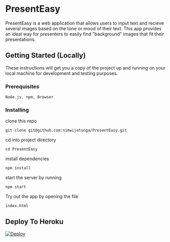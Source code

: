 # PresentEasy

PresentEasy is a web application that allows users to input text and recieve several images based on the tone or mood of their text. This app provides an ideal way for presenters to easily find "background" images that fit their presentations.

## Getting Started (Locally)

These instructions will get you a copy of the project up and running on your local machine for development and testing purposes.

### Prerequisites

```
Node.js, npm, Browser 
```

### Installing

clone this repo

```
git clone git@github.com:nimwijetunga/PresentEasy.git
```

cd into project directory

```
cd PresentEasy
```

install dependencies

```
npm install
```

start the server by running

```
npm start
```

Try out the app by opening the file

```
index.html
```

## Deploy To Heroku

[![Deploy](https://www.herokucdn.com/deploy/button.svg)](https://dashboard.heroku.com/new?template=https://github.com/nimwijetunga/PresentEasy)
